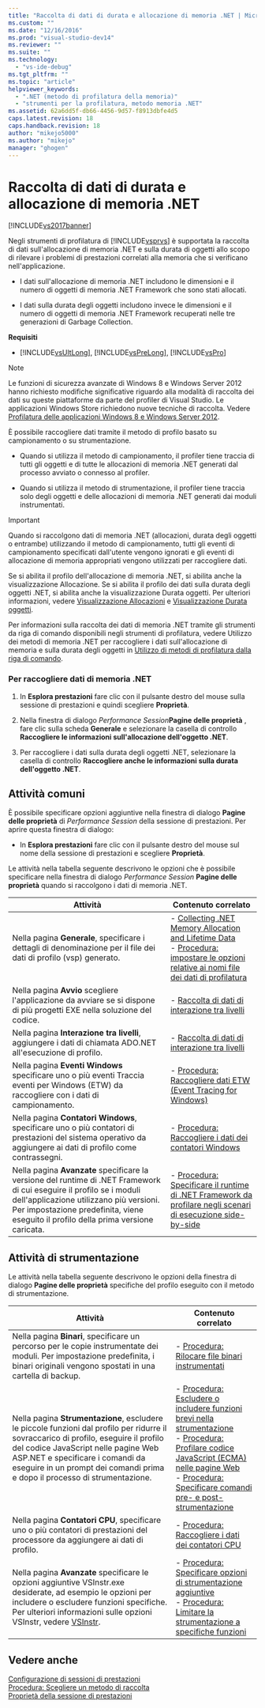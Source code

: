```yaml
---
title: "Raccolta di dati di durata e allocazione di memoria .NET | Microsoft Docs"
ms.custom: ""
ms.date: "12/16/2016"
ms.prod: "visual-studio-dev14"
ms.reviewer: ""
ms.suite: ""
ms.technology: 
  - "vs-ide-debug"
ms.tgt_pltfrm: ""
ms.topic: "article"
helpviewer_keywords: 
  - ".NET (metodo di profilatura della memoria)"
  - "strumenti per la profilatura, metodo memoria .NET"
ms.assetid: 62a6dd5f-db66-4456-9d57-f8913dbfe4d5
caps.latest.revision: 18
caps.handback.revision: 18
author: "mikejo5000"
ms.author: "mikejo"
manager: "ghogen"
---
```

# Raccolta di dati di durata e allocazione di memoria .NET
[!INCLUDE[vs2017banner](../code-quality/includes/vs2017banner.md)]

Negli strumenti di profilatura di [!INCLUDE[vsprvs](../code-quality/includes/vsprvs_md.md)] è supportata la raccolta di dati sull'allocazione di memoria .NET e sulla durata di oggetti allo scopo di rilevare i problemi di prestazioni correlati alla memoria che si verificano nell'applicazione.  
  
-   I dati sull'allocazione di memoria .NET includono le dimensioni e il numero di oggetti di memoria .NET Framework che sono stati allocati.  
  
-   I dati sulla durata degli oggetti includono invece le dimensioni e il numero di oggetti di memoria .NET Framework recuperati nelle tre generazioni di Garbage Collection.  
  
 **Requisiti**  
  
-   [!INCLUDE[vsUltLong](../code-quality/includes/vsultlong_md.md)], [!INCLUDE[vsPreLong](../code-quality/includes/vsprelong_md.md)], [!INCLUDE[vsPro](../code-quality/includes/vspro_md.md)]  
  
> [!NOTE]
>  Le funzioni di sicurezza avanzate di Windows 8 e Windows Server 2012 hanno richiesto modifiche significative riguardo alla modalità di raccolta dei dati su queste piattaforme da parte del profiler di Visual Studio.  Le applicazioni Windows Store richiedono nuove tecniche di raccolta.  Vedere [Profilatura delle applicazioni Windows 8 e Windows Server 2012](../profiling/performance-tools-on-windows-8-and-windows-server-2012-applications.md).  
  
 È possibile raccogliere dati tramite il metodo di profilo basato su campionamento o su strumentazione.  
  
-   Quando si utilizza il metodo di campionamento, il profiler tiene traccia di tutti gli oggetti e di tutte le allocazioni di memoria .NET generati dal processo avviato o connesso al profiler.  
  
-   Quando si utilizza il metodo di strumentazione, il profiler tiene traccia solo degli oggetti e delle allocazioni di memoria .NET generati dai moduli instrumentati.  
  
> [!IMPORTANT]
>  Quando si raccolgono dati di memoria .NET \(allocazioni, durata degli oggetti o entrambe\) utilizzando il metodo di campionamento, tutti gli eventi di campionamento specificati dall'utente vengono ignorati e gli eventi di allocazione di memoria appropriati vengono utilizzati per raccogliere dati.  
  
 Se si abilita il profilo dell'allocazione di memoria .NET, si abilita anche la visualizzazione Allocazione.  Se si abilita il profilo dei dati sulla durata degli oggetti .NET, si abilita anche la visualizzazione Durata oggetti.  Per ulteriori informazioni, vedere [Visualizzazione Allocazioni](../profiling/dotnet-memory-allocations-view.md) e [Visualizzazione Durata oggetti](../profiling/object-lifetime-view.md).  
  
 Per informazioni sulla raccolta dei dati di memoria .NET tramite gli strumenti da riga di comando disponibili negli strumenti di profilatura, vedere Utilizzo dei metodi di memoria .NET per raccogliere i dati sull'allocazione di memoria e sulla durata degli oggetti in [Utilizzo di metodi di profilatura dalla riga di comando](../profiling/using-profiling-methods-to-collect-performance-data-from-the-command-line.md).  
  
### Per raccogliere dati di memoria .NET  
  
1.  In **Esplora prestazioni** fare clic con il pulsante destro del mouse sulla sessione di prestazioni e quindi scegliere **Proprietà**.  
  
2.  Nella finestra di dialogo *Performance Session***Pagine delle proprietà** , fare clic sulla scheda **Generale** e selezionare la casella di controllo **Raccogliere le informazioni sull'allocazione dell'oggetto .NET**.  
  
3.  Per raccogliere i dati sulla durata degli oggetti .NET, selezionare la casella di controllo **Raccogliere anche le informazioni sulla durata dell'oggetto .NET**.  
  
## Attività comuni  
 È possibile specificare opzioni aggiuntive nella finestra di dialogo **Pagine delle proprietà** di *Performance Session* della sessione di prestazioni.  Per aprire questa finestra di dialogo:  
  
-   In **Esplora prestazioni** fare clic con il pulsante destro del mouse sul nome della sessione di prestazioni e scegliere **Proprietà**.  
  
 Le attività nella tabella seguente descrivono le opzioni che è possibile specificare nella finestra di dialogo *Performance Session* **Pagine delle proprietà** quando si raccolgono i dati di memoria .NET.  
  
|Attività|Contenuto correlato|  
|--------------|-------------------------|  
|Nella pagina **Generale**, specificare i dettagli di denominazione per il file dei dati di profilo \(vsp\) generato.|-   [Collecting .NET Memory Allocation and Lifetime Data](../profiling/collecting-dotnet-memory-allocation-and-lifetime-data.md)<br />-   [Procedura: impostare le opzioni relative ai nomi file dei dati di profilatura](../profiling/how-to-set-performance-data-file-name-options.md)|  
|Nella pagina **Avvio** scegliere l'applicazione da avviare se si dispone di più progetti EXE nella soluzione del codice.|-   [Raccolta di dati di interazione tra livelli](../profiling/collecting-tier-interaction-data.md)|  
|Nella pagina **Interazione tra livelli**, aggiungere i dati di chiamata ADO.NET all'esecuzione di profilo.|-   [Raccolta di dati di interazione tra livelli](../profiling/collecting-tier-interaction-data.md)|  
|Nella pagina **Eventi Windows** specificare uno o più eventi Traccia eventi per Windows \(ETW\) da raccogliere con i dati di campionamento.|-   [Procedura: Raccogliere dati ETW \(Event Tracing for Windows\)](../profiling/how-to-collect-event-tracing-for-windows-etw-data.md)|  
|Nella pagina **Contatori Windows**, specificare uno o più contatori di prestazioni del sistema operativo da aggiungere ai dati di profilo come contrassegni.|-   [Procedura: Raccogliere i dati dei contatori Windows](../profiling/how-to-collect-windows-counter-data.md)|  
|Nella pagina **Avanzate** specificare la versione del runtime di .NET Framework di cui eseguire il profilo se i moduli dell'applicazione utilizzano più versioni.  Per impostazione predefinita, viene eseguito il profilo della prima versione caricata.|-   [Procedura: Specificare il runtime di .NET Framework da profilare negli scenari di esecuzione side\-by\-side](../profiling/how-to-specify-the-dotnet-framework-runtime.md)|  
  
## Attività di strumentazione  
 Le attività nella tabella seguente descrivono le opzioni della finestra di dialogo **Pagine delle proprietà** specifiche del profilo eseguito con il metodo di strumentazione.  
  
|Attività|Contenuto correlato|  
|--------------|-------------------------|  
|Nella pagina **Binari**, specificare un percorso per le copie instrumentate dei moduli.  Per impostazione predefinita, i binari originali vengono spostati in una cartella di backup.|-   [Procedura: Rilocare file binari instrumentati](../profiling/how-to-relocate-instrumented-binaries.md)|  
|Nella pagina **Strumentazione**, escludere le piccole funzioni dal profilo per ridurre il sovraccarico di profilo, eseguire il profilo del codice JavaScript nelle pagine Web ASP.NET e specificare i comandi da eseguire in un prompt dei comandi prima e dopo il processo di strumentazione.|-   [Procedura: Escludere o includere funzioni brevi nella strumentazione](../profiling/how-to-exclude-or-include-short-functions-from-instrumentation.md)<br />-   [Procedura: Profilare codice JavaScript \(ECMA\) nelle pagine Web](../profiling/how-to-profile-javascript-code-in-web-pages.md)<br />-   [Procedura: Specificare comandi pre\- e post\-strumentazione](../profiling/how-to-specify-pre-and-post-instrument-commands.md)|  
|Nella pagina **Contatori CPU**, specificare uno o più contatori di prestazioni del processore da aggiungere ai dati di profilo.|-   [Procedura: Raccogliere i dati dei contatori CPU](../profiling/how-to-collect-cpu-counter-data.md)|  
|Nella pagina **Avanzate** specificare le opzioni aggiuntive VSInstr.exe desiderate, ad esempio le opzioni per includere o escludere funzioni specifiche.  Per ulteriori informazioni sulle opzioni VSInstr, vedere [VSInstr](../profiling/vsinstr.md).|-   [Procedura: Specificare opzioni di strumentazione aggiuntive](../profiling/how-to-specify-additional-instrumentation-options.md)<br />-   [Procedura: Limitare la strumentazione a specifiche funzioni](../profiling/how-to-limit-instrumentation-to-specific-functions.md)|  
  
## Vedere anche  
 [Configurazione di sessioni di prestazioni](../profiling/configuring-performance-sessions.md)   
 [Procedura: Scegliere un metodo di raccolta](../profiling/how-to-choose-collection-methods.md)   
 [Proprietà della sessione di prestazioni](../profiling/performance-session-properties.md)